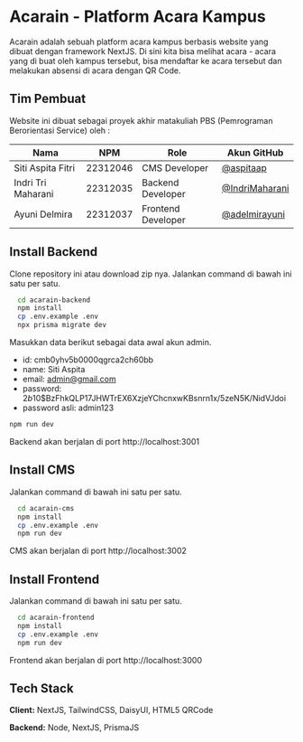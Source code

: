 
# Acarain - Platform Acara Kampus

Acarain adalah sebuah platform acara kampus berbasis website yang dibuat dengan framework NextJS. Di sini kita bisa melihat acara - acara yang di buat oleh kampus tersebut, bisa mendaftar ke acara tersebut dan melakukan absensi di acara dengan QR Code.


## Tim Pembuat

Website ini dibuat sebagai proyek akhir matakuliah PBS (Pemrograman Berorientasi Service) oleh :

| Nama  | NPM | Role | Akun GitHub |
| ------------- | ------------- | ------------- | ------------- |
| Siti Aspita Fitri  | 22312046 | CMS Developer  | [@aspitaap](https://github.com/aspitaap) |
| Indri Tri Maharani  | 22312035 | Backend Developer  | [@IndriMaharani](https://github.com/IndriMaharani) |
| Ayuni Delmira  | 22312037 | Frontend Developer  | [@adelmirayuni](https://github.com/adelmirayuni) |


## Install Backend

Clone repository ini atau download zip nya.
Jalankan command di bawah ini satu per satu.

```bash
  cd acarain-backend
  npm install
  cp .env.example .env
  npx prisma migrate dev
```
Masukkan data berikut sebagai data awal akun admin.
- id: cmb0yhv5b0000qgrca2ch60bb
- name: Siti Aspita
- email: admin@gmail.com
- password: $2b$10$BzFhkQLP17JHWTrEX6XzjeYChcnxwKBsnrn1x/5zeN5K/NidVJdoi
- password asli: admin123

```bash
npm run dev
```
Backend akan berjalan di port http://localhost:3001
## Install CMS

Jalankan command di bawah ini satu per satu.

```bash
  cd acarain-cms
  npm install
  cp .env.example .env
  npm run dev
```
CMS akan berjalan di port http://localhost:3002
## Install Frontend

Jalankan command di bawah ini satu per satu.

```bash
  cd acarain-frontend
  npm install
  cp .env.example .env
  npm run dev
```
Frontend akan berjalan di port http://localhost:3000
## Tech Stack

**Client:** NextJS, TailwindCSS, DaisyUI, HTML5 QRCode

**Backend:** Node, NextJS, PrismaJS

